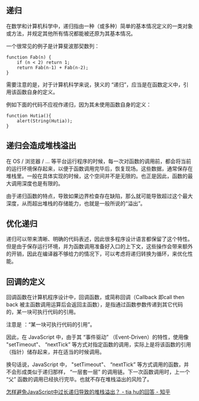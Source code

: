 ## 递归

在数学和计算机科学中，递归指由一种（或多种）简单的基本情况定义的一类对象或方法，并规定其他所有情况都能被还原为其基本情况。

一个很常见的例子是计算斐波那契数列：
```
function Fab(n) {
    if (n < 2) return 1;
    return Fab(n-1) + Fab(n-2);
}
```

需要注意的是，对于计算机科学来说，狭义的 “递归”，应当是在函数定义中，引用该函数自身的定义。

例如下面的代码不应视作递归，因为其未使用函数自身的定义：
```
function Hutia(){
    alert(String(Hutia));
}
```
## 递归会造成堆栈溢出    
在 OS / 浏览器 / ... 等平台运行程序的时候，每一次对函数的调用前，都会将当前的运行环境保存起来，以便于函数调用完毕后，恢复现场。这些数据，通常保存在堆栈里。一般在具体实现的时候，这个空间并不是无限的。也正是因此，函数的最大调用深度也是有限的。

由于递归函数的特点，导致如果边界检查存在缺陷，那么就可能导致超过这个最大深度，从而超出堆栈的存储能力，也就是一般所说的“溢出”。

## 优化递归

递归可以带来清晰、明确的代码表述，因此很多程序设计语言都保留了这个特性。但是由于保存运行环境，并为函数调用准备好入口的上下文，这些操作会带来额外的开销，因此在编译器不够给力的情况下，可以考虑将递归转换为循环，来优化性能。

## 回调的定义

回调函数在计算机程序设计中，回调函数，或简称回调（Callback 即call then back 被主函数调用运算后会返回主函数），是指通过函数参数传递到其它代码的，某一块可执行代码的引用。

注意是 ：“某一块可执行代码的引用”。

因此，在 JavaScript 中，由于其 “事件驱动” （Event-Driven）的特性，使用像 "setTimeout"、 “nextTick” 等方式对指定函数的调用，实际上是将该函数的引用（指针）储存起来，并在适当的时候调用。

换句话说，JavaScript 中， "setTimeout"、 “nextTick” 等方式调用的函数，并不会形成类似于递归那样， “一层套一层” 的调用链。下一次函数调用时，上一个 “父” 函数的调用已经执行完毕。也就不存在堆栈溢出的风险了。

[怎样避免JavaScript中过长递归导致的堆栈溢出？ - tia hu的回答 - 知乎](https://www.zhihu.com/question/30078697/answer/46681063)

